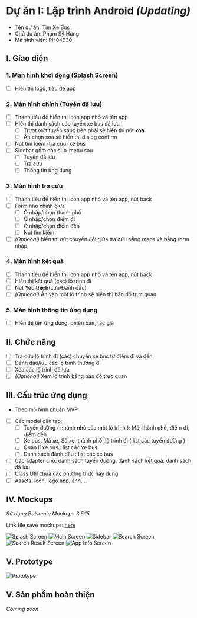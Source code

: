 # Dự án I: Lập trình Android _(Updating)_

- Tên dự án: Tìm Xe Bus
- Chủ dự án: Phạm Sỹ Hưng
- Mã sinh viên: PH04930

## I. Giao diện

### 1. Màn hình khởi động (Splash Screen)
- [ ] Hiển thị logo, tiêu đề app

### 2. Màn hình chính (Tuyến đã lưu)
- [ ] Thanh tiêu đề hiển thị icon app nhỏ và tên app
- [ ] Hiển thị danh sách các tuyến xe bus đã lưu
	- [ ] Trượt một tuyến sang bên phải sẽ hiển thị nút **xóa**
	- [ ] Ấn chọn xóa sẽ hiển thị dialog confirm
- [ ] Nút tìm kiếm (tra cứu) xe bus
- [ ] Sidebar gồm các  sub-menu sau
	- [ ] Tuyến đã lưu
	- [ ] Tra cứu
	- [ ] Thông tin ứng dụng

### 3. Màn hình tra cứu 
- [ ] Thanh tiêu đề hiển thị icon app nhỏ và tên app, nút back
- [ ] Form nhỏ chính giữa
	- [ ] Ô nhập/chọn thành phố
	- [ ] Ô nhập/chọn điểm đi
	- [ ] Ô nhập/chọn điểm đến
	- [ ] Nút tìm kiếm
- [ ] _\(Optional)_ hiển thị nút chuyển đổi giữa tra cứu bằng maps và bằng form nhập

### 4. Màn hình kết quả
- [ ] Thanh tiêu đề hiển thị icon app nhỏ và tên app, nút back
- [ ] Hiển thị kết quả (các) lộ trình đi
- [ ] Nút **Yêu thích**(Lưu/Đánh dấu)
- [ ] _\(Optional)_ Ấn vào một lộ trình sẽ hiển thị bản đồ trực quan

### 5. Màn hình thông tin ứng dụng
- [ ] Hiển thị tên ứng dụng, phiên bản, tác giả

## II. Chức năng
- [ ] Tra cứu lộ trình đi (các) chuyến xe bus từ điểm đi và đến
- [ ] Đánh dấu/lưu các lộ trình thường đi
- [ ] Xóa các lộ trình đã lưu
- [ ] _\(Optional)_ Xem lộ trình bằng bản đồ trực quan

## III. Cấu trúc ứng dụng 
- Theo mô hình chuẩn MVP
- [ ] Các model cần tạo:
	- [ ] Tuyến đường ( nhánh nhỏ của một lộ trình ): Mã, thành phố, điểm đi, điểm đến
	- [ ] Xe bus: Mã xe, Số xe, thành phố, lộ trình đi ( list các tuyến đường )
	- [ ] Quản lí xe bus : list các xe bus
	- [ ] Danh sách đánh dấu : list các xe bus
- [ ] Các adapter cho: danh sách tuyến đường, danh sách kết quả, danh sách đã lưu
- [ ] Class Util chứa các phương thức hay dùng
- [ ] Assets: icon, logo app, ảnh,...

## IV. Mockups
_Sử dụng Balsamiq Mockups 3.5.15_

Link file save mockups: [here](mocks/mockups.bmpr)

![Splash Screen](mocks/splash_screen.png)
![Main Screen](mocks/main.png)
![Sidebar](mocks/sidebar.png)
![Search Screen](mocks/search.png)
![Search Result Screen](mocks/search_result.png)
![App Info Screen](mocks/app_info.png)

## V. Prototype
![Prototype](mocks/prototype.png)

## V. Sản phẩm hoàn thiện
_Coming soon_
